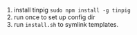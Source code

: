 1. install tinpig `sudo npm install -g tinpig`
2. run once to set up config dir
3. run `install.sh` to symlink templates.
